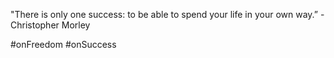 "There is only one success: to be able to spend your life in your own way.” - Christopher Morley

#onFreedom #onSuccess

